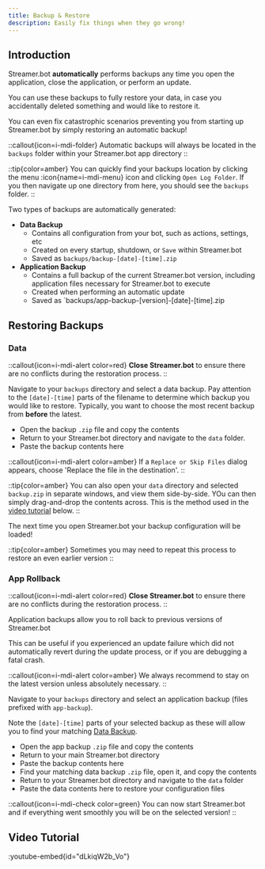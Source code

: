 ```yaml
---
title: Backup & Restore
description: Easily fix things when they go wrong!
---
```


## Introduction
Streamer.bot **automatically** performs backups any time you open the application, close the application, or perform an update.

You can use these backups to fully restore your data, in case you accidentally deleted something and would like to restore it.

You can even fix catastrophic scenarios preventing you from starting up Streamer.bot by simply restoring an automatic backup!

::callout{icon=i-mdi-folder}
Automatic backups will always be located in the `backups` folder within your Streamer.bot app directory
::

::tip{color=amber}
You can quickly find your backups location by clicking the menu :icon{name=i-mdi-menu} icon  and clicking `Open Log Folder`. If you then navigate up one directory from here, you should see the `backups` folder.
::

Two types of backups are automatically generated:

- **Data Backup**
    - Contains all configuration from your bot, such as actions, settings, etc
    - Created on every startup, shutdown, or `Save` within Streamer.bot
    - Saved as `backups/backup-[date]-[time].zip`
- **Application Backup**
    - Contains a full backup of the current Streamer.bot version, including application files necessary for Streamer.bot to execute
    - Created when performing an automatic update
    - Saved as `backups/app-backup-[version]-[date]-[time].zip

## Restoring Backups
### Data

::callout{icon=i-mdi-alert color=red}
**Close Streamer.bot** to ensure there are no conflicts during the restoration process.
::

Navigate to your `backups` directory and select a data backup. Pay attention to the `[date]-[time]` parts of the filename to determine which backup you would like to restore. Typically, you want to choose the most recent backup from **before** the latest.

- Open the backup `.zip` file and copy the contents
- Return to your Streamer.bot directory and navigate to the `data` folder.
- Paste the backup contents here

::callout{icon=i-mdi-alert color=amber}
If a `Replace or Skip Files` dialog appears, choose 'Replace the file in the destination'.
::

::tip{color=amber}
You can also open your `data` directory and selected `backup.zip` in separate windows, and view them side-by-side. YOu can then simply drag-and-drop the contents across. This is the method used in the [video tutorial](#video-tutorial) below.
::

The next time you open Streamer.bot your backup configuration will be loaded!

::tip{color=amber}
Sometimes you may need to repeat this process to restore an even earlier version
::

### App Rollback

::callout{icon=i-mdi-alert color=red}
**Close Streamer.bot** to ensure there are no conflicts during the restoration process.
::

Application backups allow you to roll back to previous versions of Streamer.bot

This can be useful if you experienced an update failure which did not automatically revert during the update process, or if you are debugging a fatal crash.

::callout{icon=i-mdi-alert color=amber}
We always recommend to stay on the latest version unless absolutely necessary.
::

Navigate to your `backups` directory and select an application backup (files prefixed with `app-backup`).

Note the `[date]-[time]` parts of your selected backup as these will allow you to find your matching [Data Backup](#data).

- Open the app backup `.zip` file and copy the contents
- Return to your main Streamer.bot directory
- Paste the backup contents here
- Find your matching data backup `.zip` file, open it, and copy the contents
- Return to your Streamer.bot directory and navigate to the `data` folder
- Paste the data contents here to restore your configuration files

::callout{icon=i-mdi-check color=green}
You can now start Streamer.bot and if everything went smoothly you will be on the selected version!
::

## Video Tutorial
:youtube-embed{id="dLkiqW2b_Vo"}